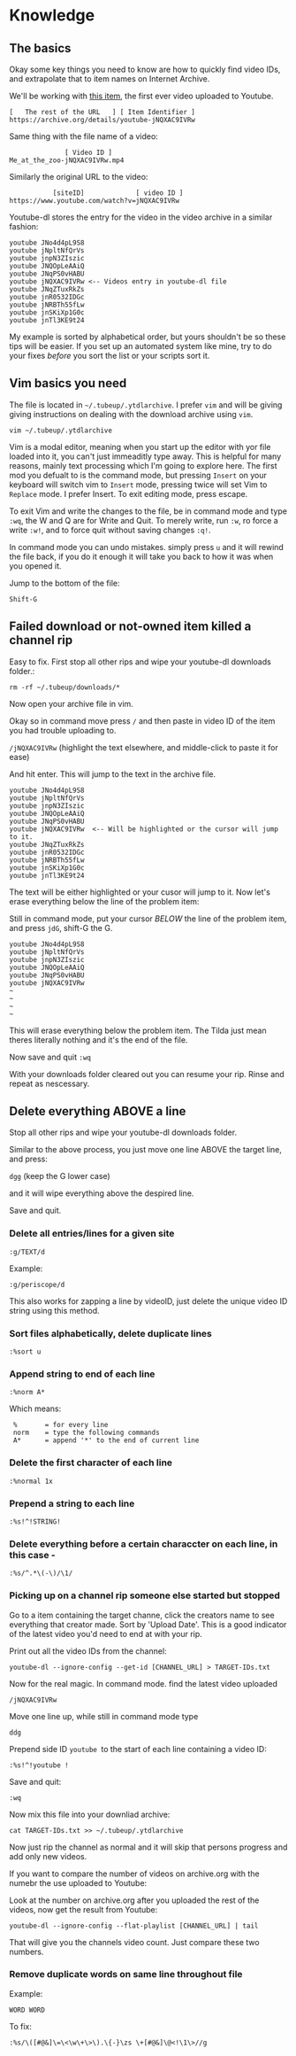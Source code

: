 # Knowledge

## The basics 

Okay some key things you need to know are how to quickly find video IDs, and extrapolate that to item names on Internet Archive.

We'll be working with [this item](https://archive.org/details/youtube-jNQXAC9IVRw), the first ever video uploaded to Youtube.

```
[   The rest of the URL   ] [ Item Identifier ]
https://archive.org/details/youtube-jNQXAC9IVRw
```
 
Same thing with the file name of a video:
```
              [ Video ID ]
Me_at_the_zoo-jNQXAC9IVRw.mp4
```

Similarly the original URL to the video:

```
           [siteID]             [ video ID ]
https://www.youtube.com/watch?v=jNQXAC9IVRw
```

Youtube-dl stores the entry for the video in the video archive in a similar fashion:

```
youtube JNo4d4pL9S8
youtube jNpltNfQrVs
youtube jnpN3ZIszic
youtube JNQOpLeAAiQ
youtube JNqPS0vHABU
youtube jNQXAC9IVRw <-- Videos entry in youtube-dl file
youtube JNqZTuxRkZs
youtube jnR0532IDGc
youtube jNRBTh55fLw
youtube jnSKiXp1G0c
youtube jnTl3KE9t24
```

My example is sorted by alphabetical order, but yours shouldn't be so these tips will be easier. 
If you set up an automated system like mine, try to do your fixes *before* you sort the list or your
scripts sort it.


## Vim basics you need

The file is located in `~/.tubeup/.ytdlarchive`. I prefer `vim` and will be giving giving instructions on dealing with the download archive using `vim`.

`vim ~/.tubeup/.ytdlarchive`

Vim is a modal editor, meaning when you start up the editor with yor file loaded into it, you can't just immeaditly type away.
This is helpful for many reasons, mainly text processing which I'm going to explore here. The first mod you defualt to is 
the command mode, but pressing `Insert` on your keyboard will switch vim to `Insert` mode, pressing twice will set 
Vim to `Replace` mode. I prefer Insert. To exit editing mode, press escape.

To exit Vim and write the changes to the file, be in command mode and type `:wq`, the W and Q are for Write and Quit.
To merely write, run `:w`, ro force a write `:w!`, and to force quit without saving changes `:q!`.

In command mode you can undo mistakes. simply press `u` and it will rewind the file back, if you do it enough it will
take you back to how it was when you opened it.

Jump to the bottom of the file:

`Shift-G`


## Failed download or not-owned item killed a channel rip

Easy to fix. First stop all other rips and wipe your youtube-dl downloads folder.:

`rm -rf ~/.tubeup/downloads/*`

Now open your archive file in vim.

Okay so in command move press `/` and then paste in video ID of the item you had trouble uploading to.

`/jNQXAC9IVRw` (highlight the text elsewhere, and middle-click to paste it for ease)

And hit enter. This will jump to the text in the archive file.

```
youtube JNo4d4pL9S8
youtube jNpltNfQrVs
youtube jnpN3ZIszic
youtube JNQOpLeAAiQ
youtube JNqPS0vHABU
youtube jNQXAC9IVRw  <-- Will be highlighted or the cursor will jump to it.
youtube JNqZTuxRkZs
youtube jnR0532IDGc
youtube jNRBTh55fLw
youtube jnSKiXp1G0c
youtube jnTl3KE9t24
```

The text will be either highlighted or your cusor will jump to it. Now let's erase everything below the line of the problem 
item:

Still in command mode, put your cursor *BELOW* the line of the problem item, and press `jdG`, shift-G the G. 


```
youtube JNo4d4pL9S8
youtube jNpltNfQrVs
youtube jnpN3ZIszic
youtube JNQOpLeAAiQ
youtube JNqPS0vHABU
youtube jNQXAC9IVRw 
~
~
~
~
```
This will erase everything below the problem item. The Tilda just mean theres literally nothing and it's the end of the file.

Now save and quit `:wq`

With your downloads folder cleared out you can resume your rip. Rinse and repeat as nescessary.

## Delete everything ABOVE a line

Stop all other rips and wipe your youtube-dl downloads folder.

Similar to the above process, you just move one line ABOVE the target line, and press:

`dgg` (keep the G lower case)

and it will wipe everything above the despired line.

Save and quit.

### Delete all entries/lines for a given site

`:g/TEXT/d`

Example:

`:g/periscope/d`

This also works for zapping a line by videoID, just delete the unique video ID string using this method.

### Sort files alphabetically, delete duplicate lines

`:%sort u`

### Append string to end of each line

```:%norm A*```

Which means:

```
 %       = for every line
 norm    = type the following commands
 A*      = append '*' to the end of current line
 ```

### Delete the first character of each line

`:%normal 1x`

### Prepend a string to each line

```:%s!^!STRING!```

### Delete everything before a certain characcter on each line, in this case -

`:%s/^.*\(-\)/\1/`


### Picking up on a channel rip someone else started but stopped

Go to a item containing the target channe, click the creators name to see everything that creator made. Sort by 'Upload Date'. This is a good indicator of the latest video you'd need to end at with your rip.

Print out all the video IDs from the channel:

`youtube-dl --ignore-config --get-id [CHANNEL_URL] > TARGET-IDs.txt`

Now for the real magic. In command mode. find the latest video uploaded

`/jNQXAC9IVRw`

Move one line up, while still in command mode type

`ddg`

Prepend side ID `youtube `to the start of each line containing a video ID:

`:%s!^!youtube !`

Save and quit:

`:wq`

Now mix this file into your downliad archive:

`cat TARGET-IDs.txt >> ~/.tubeup/.ytdlarchive`

Now just rip the channel as normal and it will skip that persons progress and add only new videos.

If you want to compare the number of videos on archive.org with the numebr the use uploaded to Youtube:

Look at the number on archive.org after you uploaded the rest of the videos, now get the result from Youtube:

`youtube-dl --ignore-config --flat-playlist [CHANNEL_URL] | tail`

That will give you the channels video count. Just compare these two numbers.


### Remove duplicate words on same line throughout file

Example:

`WORD WORD`

To fix:

`:%s/\([#@&]\=\<\w\+\>\).\{-}\zs \+[#@&]\@<!\1\>//g`

